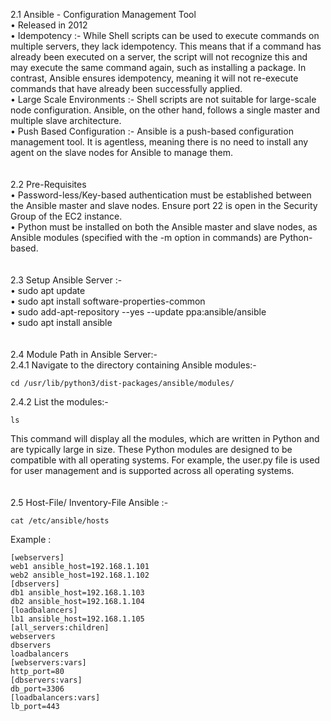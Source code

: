 2.1 Ansible - Configuration Management Tool <br>
  •  Released in 2012<br>
  •  Idempotency :- While Shell scripts can be used to execute commands on multiple servers, they lack idempotency. This means that if a command has already been executed on a server, the script will not recognize this and may execute the same command again, such as installing a package. In contrast, Ansible ensures idempotency, meaning it will not re-execute commands that have already been successfully applied.<br>
  •  Large Scale Environments :- Shell scripts are not suitable for large-scale node configuration. Ansible, on the other hand, follows a single master and multiple slave architecture.<br>
  •  Push Based Configuration :- Ansible is a push-based configuration management tool. It is agentless, meaning there is no need to install any agent on the slave nodes for Ansible to manage them.<br> 
<br><br>
2.2 Pre-Requisites<br>
  •  Password-less/Key-based authentication must be established between the Ansible master and slave nodes. Ensure port 22 is open in the Security Group of the EC2 instance.<br>
  •  Python must be installed on both the Ansible master and slave nodes, as Ansible modules (specified with the -m option in commands) are Python-based.<br>
<br><br>
2.3 Setup Ansible Server :-<br>
  •  sudo apt update<br>
  •  sudo apt install software-properties-common<br>
  •  sudo add-apt-repository --yes --update ppa:ansible/ansible<br>
  •  sudo apt install ansible<br>
<br><br>
2.4 Module Path in Ansible Server:-<br>
  2.4.1 Navigate to the directory containing Ansible modules:-
  
    cd /usr/lib/python3/dist-packages/ansible/modules/
  2.4.2 List the modules:-<br>
  
    ls
This command will display all the modules, which are written in Python and are typically large in size.
These Python modules are designed to be compatible with all operating systems.
For example, the user.py file is used for user management and is supported across all operating systems.<br>
<br><br>
2.5 Host-File/ Inventory-File Ansible :-

    cat /etc/ansible/hosts

Example :

    [webservers]
    web1 ansible_host=192.168.1.101
    web2 ansible_host=192.168.1.102
    [dbservers]
    db1 ansible_host=192.168.1.103
    db2 ansible_host=192.168.1.104
    [loadbalancers]
    lb1 ansible_host=192.168.1.105
    [all_servers:children]
    webservers
    dbservers
    loadbalancers
    [webservers:vars]
    http_port=80
    [dbservers:vars]
    db_port=3306
    [loadbalancers:vars]
    lb_port=443


